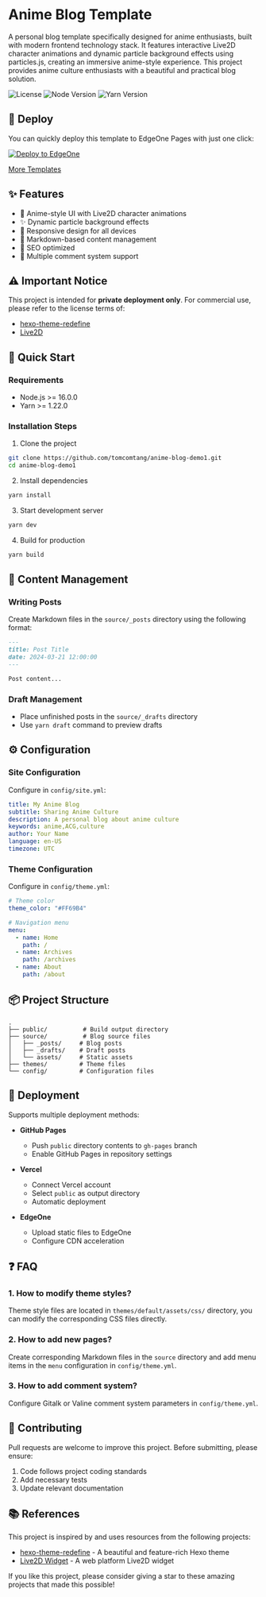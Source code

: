 # Anime Blog Template

A personal blog template specifically designed for anime enthusiasts, built with modern frontend technology stack. It features interactive Live2D character animations and dynamic particle background effects using particles.js, creating an immersive anime-style experience. This project provides anime culture enthusiasts with a beautiful and practical blog solution.

![License](https://img.shields.io/badge/license-MIT-blue.svg)
![Node Version](https://img.shields.io/badge/node-%3E%3D16.0.0-brightgreen.svg)
![Yarn Version](https://img.shields.io/badge/yarn-%3E%3D1.22.0-blue.svg)

## 🚀 Deploy

You can quickly deploy this template to EdgeOne Pages with just one click:

[![Deploy to EdgeOne](https://cdnstatic.tencentcs.com/edgeone/pages/deploy.svg)](https://edgeone.ai/pages/new?template=https://github.com/tomcomtang/anime-blog-demo1&output-directory=./public&build-command=npm%20run%20build)

[More Templates](https://edgeone.ai/pages/templates)

## ✨ Features

- 🎨 Anime-style UI with Live2D character animations
- ✨ Dynamic particle background effects
- 📱 Responsive design for all devices
- 📝 Markdown-based content management
- 🎯 SEO optimized
- 💬 Multiple comment system support

## ⚠️ Important Notice

This project is intended for **private deployment only**. For commercial use, please refer to the license terms of:
- [hexo-theme-redefine](https://github.com/EvanNotFound/hexo-theme-redefine)
- [Live2D](https://www.live2d.com/en/terms/)

## 🚀 Quick Start

### Requirements

- Node.js >= 16.0.0
- Yarn >= 1.22.0

### Installation Steps

1. Clone the project
```bash
git clone https://github.com/tomcomtang/anime-blog-demo1.git
cd anime-blog-demo1
```

2. Install dependencies
```bash
yarn install
```

3. Start development server
```bash
yarn dev
```

4. Build for production
```bash
yarn build
```

## 📝 Content Management

### Writing Posts

Create Markdown files in the `source/_posts` directory using the following format:

```markdown
---
title: Post Title
date: 2024-03-21 12:00:00
---

Post content...
```

### Draft Management

- Place unfinished posts in the `source/_drafts` directory
- Use `yarn draft` command to preview drafts

## ⚙️ Configuration

### Site Configuration

Configure in `config/site.yml`:

```yaml
title: My Anime Blog
subtitle: Sharing Anime Culture
description: A personal blog about anime culture
keywords: anime,ACG,culture
author: Your Name
language: en-US
timezone: UTC
```

### Theme Configuration

Configure in `config/theme.yml`:

```yaml
# Theme color
theme_color: "#FF69B4"

# Navigation menu
menu:
  - name: Home
    path: /
  - name: Archives
    path: /archives
  - name: About
    path: /about
```

## 📦 Project Structure

```
.
├── public/          # Build output directory
├── source/          # Blog source files
│   ├── _posts/     # Blog posts
│   ├── _drafts/    # Draft posts
│   └── assets/     # Static assets
├── themes/         # Theme files
└── config/         # Configuration files
```

## 🚀 Deployment

Supports multiple deployment methods:

- **GitHub Pages**
  - Push `public` directory contents to `gh-pages` branch
  - Enable GitHub Pages in repository settings

- **Vercel**
  - Connect Vercel account
  - Select `public` as output directory
  - Automatic deployment

- **EdgeOne**
  - Upload static files to EdgeOne
  - Configure CDN acceleration

## ❓ FAQ

### 1. How to modify theme styles?
Theme style files are located in `themes/default/assets/css/` directory, you can modify the corresponding CSS files directly.

### 2. How to add new pages?
Create corresponding Markdown files in the `source` directory and add menu items in the `menu` configuration in `config/theme.yml`.

### 3. How to add comment system?
Configure Gitalk or Valine comment system parameters in `config/theme.yml`.

## 🤝 Contributing

Pull requests are welcome to improve this project. Before submitting, please ensure:

1. Code follows project coding standards
2. Add necessary tests
3. Update relevant documentation

## 📚 References

This project is inspired by and uses resources from the following projects:

- [hexo-theme-redefine](https://github.com/EvanNotFound/hexo-theme-redefine) - A beautiful and feature-rich Hexo theme
- [Live2D Widget](https://github.com/stevenjoezhang/live2d-widget) - A web platform Live2D widget

If you like this project, please consider giving a star to these amazing projects that made this possible!
